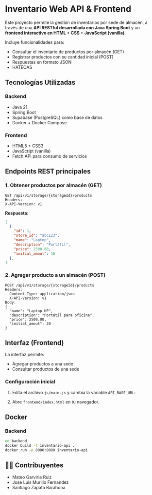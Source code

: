 # Inventario Web API & Frontend

Este proyecto permite la gestión de inventarios por sede de almacén, a través de una **API RESTful desarrollada con Java Spring Boot** y un **frontend interactivo en HTML + CSS + JavaScript (vanilla)**.

Incluye funcionalidades para:
- Consultar el inventario de productos por almacén (GET)
- Registrar productos con su cantidad inicial (POST)
- Respuestas en formato JSON
- HATEOAS

## Tecnologías Utilizadas

### Backend
- Java 21
- Spring Boot
- Supabase (PostgreSQL) como base de datos
- Docker + Docker Compose

### Frontend
- HTML5 + CSS3
- JavaScript (vanilla)
- Fetch API para consumo de servicios


## Endpoints REST principales
### 1. Obtener productos por almacén (GET)

````
GET /api/v1/storage/{storageId}/products
Headers:
X-API-Version: v1

````

**Respuesta:**

````json
[
  {
    "id": 1,
    "store_id": "abc123",
    "name": "Laptop",
    "description": "Portátil",
    "price": 2500.00,
    "initial_amout": 10
  },
]
````

### 2. Agregar producto a un almacén (POST)

````
POST /api/v1/storage/{storageId}/products
Headers:
  Content-Type: application/json
  X-API-Version: v1
Body:
{
  "name": "Laptop HP",
  "description": "Portátil para oficina",
  "price": 2500.00,
  "initial_amout": 20
}
````

## Interfaz (Frontend)

La interfaz permite:
* Agregar productos a una sede
* Consultar productos de una sede

### Configuración inicial

1. Edita el archivo `js/main.js` y cambia la variable `API_BASE_URL`:

2. Abre `frontend/index.html` en tu navegador.

## Docker

### Backend

````bash
cd backend
docker build -t inventario-api .
docker run -p 8080:8080 inventario-api
````

## 👨‍💻 Contribuyentes

* Mateo Garviria Ruiz
* Jose Luis Murillo Fernandez
* Santiago Zapata Barahona
